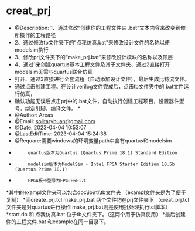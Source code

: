 # creat_prj
  * @Description: 	1、通过修改“创建你的工程文件夹 .bat”文本内容来改变到你所操作的工程路径
 * 2、通过修改tb文件夹下的“点我仿真.bat”来修改设计文件的名称以便modelsim执行
 * 3、修改prj文件夹下的“make_prj.bat”来修改设计模块的名称以及顶层
 * 4、通过1来创建quartus基本工程文件及其子文件夹、通过2直接打开modelsim无需与quartus联合仿真
 * 打开、通过3直接进行全套流程（自动添加设计文件），最后生成比特流文件。
  * 通过点击创建工程。在设计verilog文件完成后，点击tb文件夹中的.bat文件运行仿真，
 * 确认功能无误后点击prj中的.bat文件，自动执行创建工程项目，设置器件型号，绑定引脚，编译文件。
    *
 * @Author: Areas
 * @Email: solitaryhuan@gmail.com
 * @Date: 2023-04-04 10:53:07
 * @LastEditTime: 2023-04-04 15:24:38
 * @Requare:需要windows的环境变量path中含有quartus和modelsim
 *          quartus版本为Quartus (Quartus Prime 18.1) Standard Edition
 *          modelsim版本为ModelSim - Intel FPGA Starter Edition 10.5b (Quartus Prime 18.1)
 *          FPGA板卡型号为EP4CE6F17C
*其中的exampl文件夹可以包含doc\ip\rtl\tb文件夹  （exampl文件夹是为了便于复制）
*而create_prj.tcl  make_prj.bat 两个文件均在prj文件夹下 （creat_prj.tcl文件夹是对quartus进行操作 make_prj.bat则是使用批处理执行tcl脚本）
*start.do 和 点我仿真.bat 位于tb文件夹下。（这两个用于仿真使用）
*最后创建你的工程文件.bat 和example在同一目录下。
